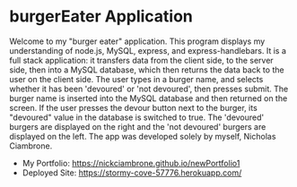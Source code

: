 # burgerEater Application

Welcome to my "burger eater" application. This program displays my understanding of node.js, MySQL, express, and express-handlebars. It is a full stack application: it transfers data from the client side, to the server side, then into a MySQL database, which then returns the data back to the user on the client side. The user types in a burger name, and selects whether it has been 'devoured' or 'not devoured', then presses submit. The burger name is inserted into the MySQL database and then returned on the screen. If the user presses the devour button next to the burger, its "devoured" value in the database is switched to true. The 'devoured' burgers are displayed on the right and the 'not devoured' burgers are displayed on the left. The app was developed solely by myself, Nicholas Ciambrone.
* My Portfolio: https://nickciambrone.github.io/newPortfolio1
* Deployed Site: https://stormy-cove-57776.herokuapp.com/
